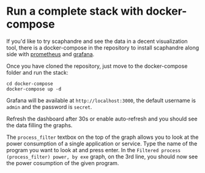 # Run a complete stack with docker-compose

If you'd like to try scaphandre and see the data in a decent visualization tool, there is a docker-compose in the repository to install scaphandre along side with [prometheus](https://prometheus.io) and [grafana](https://grafana.com).

Once you have cloned the repository, just move to the docker-compose folder and run the stack:

    cd docker-compose
    docker-compose up -d

Grafana will be available at `http://localhost:3000`, the default username is `admin` and the password is `secret`.

Refresh the dashboard after 30s or enable auto-refresh and you should see the data filling the graphs.

The `process_filter` textbox on the top of the graph allows you to look at the power consumption of a single application or service. Type the name of the program you want to look at and press enter. In the `Filtered process (process_filter) power, by exe` graph, on the 3rd line, you should now see the power cosumption of the given program.
